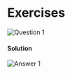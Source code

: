 # Exercises

![Question 1](https://github.com/cpp-rakesh/discrete_mathematics_and_its_applications/tree/master/chapter_1_the_foundations_logic_and_proofs/1.1_propositional_logic/exercises/repo/q1.png)
#### Solution
![Answer 1](https://github.com/cpp-rakesh/discrete_mathematics_and_its_applications/tree/master/chapter_1_the_foundations_logic_and_proofs/1.1_propositional_logic/exercises/repo/a1.png)
